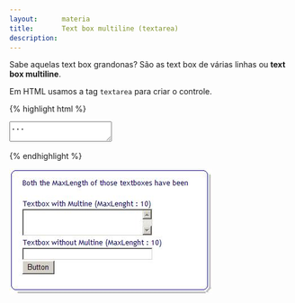```yaml
---
layout:      materia
title:       Text box multiline (textarea)
description:
---
```


Sabe aquelas text box grandonas? São as text box de várias linhas ou __text box multiline__.


Em HTML usamos a tag `textarea` para criar o controle.

{% highlight html %}
<textarea>
...
</textarea>
{% endhighlight %}

![Ilustração de um campo text area](text-box-mult.jpg "Ilustração de um campo text area")